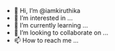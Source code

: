 - 👋 Hi, I’m @iamkiruthika
- 👀 I’m interested in ...
- 🌱 I’m currently learning ...
- 💞️ I’m looking to collaborate on ...
- 📫 How to reach me ...

<!---
iamkiruthika/iamkiruthika is a ✨ special ✨ repository because its `README.md` (this file) appears on your GitHub profile.
You can click the Preview link to take a look at your changes.
--->
